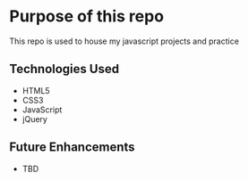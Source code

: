 # Purpose of this repo

This repo is used to house my javascript projects and practice

## Technologies Used
- HTML5
- CSS3
- JavaScript
- jQuery

## Future Enhancements
- TBD